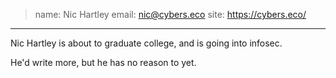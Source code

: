 > name: Nic Hartley
> email: nic@cybers.eco
> site: https://cybers.eco/
---

Nic Hartley is about to graduate college, and is going into infosec.

He'd write more, but he has no reason to yet.
